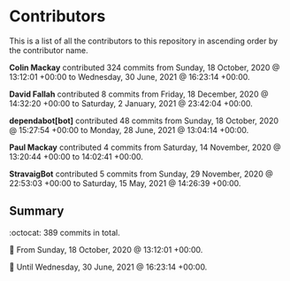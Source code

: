 # Contributors

This is a list of all the contributors to this repository in ascending order by the contributor name.

**Colin Mackay** contributed 324 commits from Sunday, 18 October, 2020 @ 13:12:01 +00:00 to Wednesday, 30 June, 2021 @ 16:23:14 +00:00.

**David Fallah** contributed 8 commits from Friday, 18 December, 2020 @ 14:32:20 +00:00 to Saturday, 2 January, 2021 @ 23:42:04 +00:00.

**dependabot[bot]** contributed 48 commits from Sunday, 18 October, 2020 @ 15:27:54 +00:00 to Monday, 28 June, 2021 @ 13:04:14 +00:00.

**Paul Mackay** contributed 4 commits from Saturday, 14 November, 2020 @ 13:20:44 +00:00 to 14:02:41 +00:00.

**StravaigBot** contributed 5 commits from Sunday, 29 November, 2020 @ 22:53:03 +00:00 to Saturday, 15 May, 2021 @ 14:26:39 +00:00.

## Summary

:octocat: 389 commits in total.

:date: From Sunday, 18 October, 2020 @ 13:12:01 +00:00.

:date: Until Wednesday, 30 June, 2021 @ 16:23:14 +00:00.

